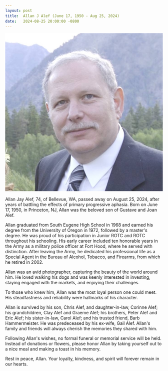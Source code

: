 ```yaml
---
layout: post
title:  Allan J Alef (June 17, 1950 - Aug 25, 2024)
date:   2024-08-25 20:00:00 -0800
---
```

![Allan J. Alef](/images/allan-j-alef.jpg)

Allan Jay Alef, 74, of Bellevue, WA, passed away on August 25, 2024, after years of battling the effects of primary progressive aphasia. Born on June 17, 1950, in Princeton, NJ, Allan was the beloved son of Gustave and Joan Alef.

Allan graduated from South Eugene High School in 1968 and earned his degree from the University of Oregon in 1972, followed by a master's degree. He was proud of his participation in Junior ROTC and ROTC throughout his schooling. His early career included ten honorable years in the Army as a military police officer at Fort Hood, where he served with distinction. After leaving the Army, he dedicated his professional life as a Special Agent in the Bureau of Alcohol, Tobacco, and Firearms, from which he retired in 2002.

Allan was an avid photographer, capturing the beauty of the world around him. He loved walking his dogs and was keenly interested in investing, staying engaged with the markets, and enjoying their challenges.

To those who knew him, Allan was the most loyal person one could meet. His steadfastness and reliability were hallmarks of his character.

Allan is survived by his son, Chris Alef, and daughter-in-law, Corinne Alef; his grandchildren, Clay Alef and Graeme Alef; his brothers, Peter Alef and Eric Alef; his sister-in-law, Carol Alef; and his trusted friend, Barb Hammermeister. He was predeceased by his ex-wife, Gail Alef. Allan's family and friends will always cherish the memories they shared with him.

Following Allan's wishes, no formal funeral or memorial service will be held. Instead of donations or flowers, please honor Allan by taking yourself out to a nice meal and making a toast in his memory.

Rest in peace, Allan. Your loyalty, kindness, and spirit will forever remain in our hearts.
